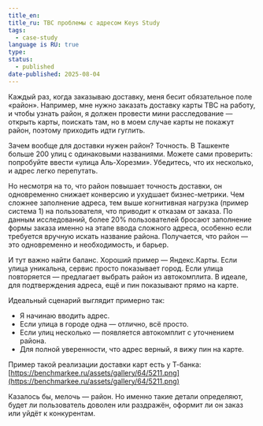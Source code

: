 ```yaml
---
title_en: 
title_ru: TBC проблемы с адресом Keys Study
tags:
  - case-study
language is RU: true
type: 
status:
  - published
date-published: 2025-08-04
---
```


Каждый раз, когда заказываю доставку, меня бесит обязательное поле «район».  Например, мне нужно заказать доставку карты TBC на работу, и чтобы узнать район, я должен провести мини расследование — открыть карты, поискать там, но в моем случае карты не покажут район, поэтому приходить идти гуглить. 

Зачем вообще для доставки нужен район? Точность. В Ташкенте больше 200 улиц с одинаковыми названиями. Можете сами проверить: попробуйте ввести «улица Аль-Хорезми». Убедитесь, что их несколько, и адрес легко перепутать.

Но несмотря на то, что район повышает точность доставки, он одновременно снижает конверсию и ухудшает бизнес-метрики. Чем сложнее заполнение адреса, тем выше когнитивная нагрузка (пример система 1) на пользователя, что приводит к отказам от заказа. По данным исследований, более 20% пользователей бросают заполнение формы заказа именно на этапе ввода сложного адреса, особенно если требуется вручную искать название района. Получается, что район — это одновременно и необходимость, и барьер.

И тут важно найти баланс. Хороший пример — Яндекс.Карты. Если улица уникальна, сервис просто показывает город. Если улица повторяется — предлагает выбрать район из автокомплита. В идеале, для подтверждения адреса, ещё и пин показывают прямо на карте.

Идеальный сценарий выглядит примерно так:
- Я начинаю вводить адрес.
- Если улица в городе одна — отлично, всё просто.
- Если улиц несколько — появляется автокомплит с уточнением района.
- Для полной уверенности, что адрес верный, я вижу пин на карте.


Пример такой реализации доставки карт есть у Т-банка:  
[https://benchmarkee.ru/assets/gallery/64/5211.png](https://benchmarkee.ru/assets/gallery/64/5211.png)

Казалось бы, мелочь — район. Но именно такие детали определяют, будет ли пользователь доволен или раздражён, оформит ли он заказ или уйдёт к конкурентам. 
